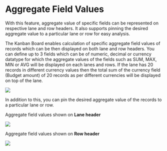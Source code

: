 # Aggregate Field Values

With this feature, aggregate value of specific fields can be represented on respective lane and row headers. It also supports pinning the desired aggregate value to a particular lane or row for easy analysis.

The Kanban Board enables calculation of specific aggregate field values of records which can be then displayed on both lane and row headers. You can define up to 3 fields which can be of numeric, decimal or currency datatype for which the aggregate values of the fields such as SUM, MAX, MIN or AVG will be displayed on each lanes and rows. If the lane has 20 records in different currency values then the total sum of the currency field (Budget amount) of 20 records as per different currencies will be displayed on top of the lane.

![](<../../.gitbook/assets/Aggregate Field\_11.png>)

In addition to this, you can pin the desired aggregate value of the records to a particular lane or row.

Aggregate field values shown on **Lane header**

![](<../../.gitbook/assets/Aggregate Lane head\_1.png>)

Aggregate field values shown on **Row header**

![](<../../.gitbook/assets/Aggregate Row head\_1.png>)

